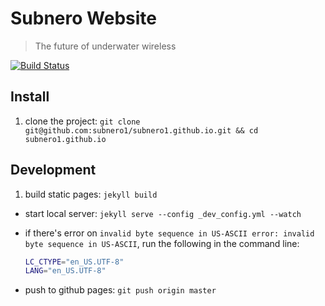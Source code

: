# Subnero Website

> The future of underwater wireless

[![Build Status](https://travis-ci.com/subnero1/subnero1.github.io.svg?branch=master)](https://travis-ci.com/subnero1/subnero1.github.io)

## Install

1. clone the project: `git clone git@github.com:subnero1/subnero1.github.io.git && cd subnero1.github.io`

## Development

1. build static pages: `jekyll build`
- start local
server: `jekyll serve --config _dev_config.yml --watch`

- if there's error on `invalid byte sequence in US-ASCII
error: invalid byte sequence in US-ASCII`, run the following in the command line:

  ```sh
  LC_CTYPE="en_US.UTF-8"
  LANG="en_US.UTF-8"
  ```
- push to github pages: `git push origin master`


